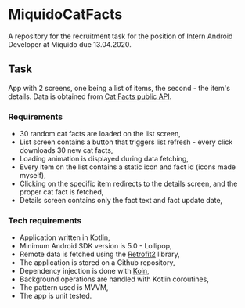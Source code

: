 # MiquidoCatFacts
A repository for the recruitment task for the position of Intern Android Developer at Miquido due 13.04.2020.
## Task
App with 2 screens, one being a list of items, the second - the item's details.
Data is obtained from [Cat Facts public API](https://alexwohlbruck.github.io/cat-facts/docs/).
### Requirements
+ 30 random cat facts are loaded on the list screen,
+ List screen contains a button that triggers list refresh - every click downloads 30 new cat facts,
+ Loading animation is displayed during data fetching,
+ Every item on the list contains a static icon and fact id (icons made myself),
+ Clicking on the specific item redirects to the details screen, and the proper cat fact is fetched,
+ Details screen contains only the fact text and fact update date,
### Tech requirements
+ Application written in Kotlin,
+ Minimum Android SDK version is 5.0 - Lollipop,
+ Remote data is fetched using the [Retrofit2](https://square.github.io/retrofit/) library,
+ The application is stored on a Github repository,
+ Dependency injection is done with [Koin](https://github.com/InsertKoinIO/koin),
+ Background operations are handled with Kotlin coroutines,
+ The pattern used is MVVM,
+ The app is unit tested.
